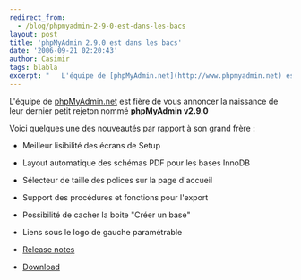 ```yaml
---
redirect_from:
  - /blog/phpmyadmin-2-9-0-est-dans-les-bacs
layout: post
title: 'phpMyAdmin 2.9.0 est dans les bacs'
date: '2006-09-21 02:20:43'
author: Casimir
tags: blabla
excerpt: "   L'équipe de [phpMyAdmin.net](http://www.phpmyadmin.net) est fière de vous annoncer la naissance de leur dernier petit rejeton nommé **phpMyAdmin v2.9.0**  \n  \nVoici quelques une des nouveautés par rapport à son grand frère :  \n  \n* Meilleur lisibilité des écrans de Setup   * Layout automatique des schémas PDF pour les bases      …"
---
```


   L'équipe de [phpMyAdmin.net](http://www.phpmyadmin.net) est fière de vous annoncer la naissance de leur dernier petit rejeton nommé **phpMyAdmin v2.9.0**

Voici quelques une des nouveautés par rapport à son grand frère :

* Meilleur lisibilité des écrans de Setup
* Layout automatique des schémas PDF pour les bases InnoDB
* Sélecteur de taille des polices sur la page d'accueil
* Support des procédures et fonctions pour l'export
* Possibilité de cacher la boite &quot;Créer un base&quot;
* Liens sous le logo de gauche paramétrable

* [Release notes](http://www.phpmyadmin.net/home_page/downloads.php?relnotes=0)
* [Download](http://www.phpmyadmin.net/home_page/downloads.php#2.9.0)
